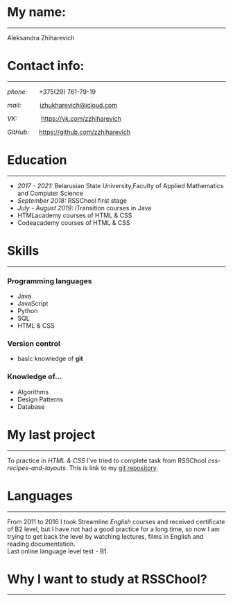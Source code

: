 # **My name:**
**************
Aleksandra Zhiharevich

# **Contact info:** 
*******************
*phone:* &nbsp;&nbsp;&nbsp;&nbsp;&nbsp;&nbsp;+375(29) 761-79-19  

*mail:* &nbsp;&nbsp;&nbsp;&nbsp;&nbsp;&nbsp;&nbsp;&nbsp;&nbsp;&nbsp;izhukharevich@icloud.com  

*VK:*  &nbsp;&nbsp;&nbsp;&nbsp;&nbsp;&nbsp;&nbsp;&nbsp;&nbsp;&nbsp;&nbsp;&nbsp;&nbsp;https://vk.com/zzhiharevich  

*GitHub:*  &nbsp;&nbsp;&nbsp;&nbsp;&nbsp;https://github.com/zzhiharevich

# **Education**
***************
- *2017 - 2021:* Belarusian State University,Faculty of Applied Mathematics and Computer Science
- *September 2018:* RSSChool first stage
- *July - August 2019:* iTransition courses in Java
- HTMLacademy courses of HTML & CSS
- Codeacademy courses of HTML & CSS

# **Skills**
************
### Programming languages

- Java
- JavaScript
- Python
- SQL
- HTML & CSS

### Version control
- basic knowledge of **git**

### Knowledge of...
- Algorithms
- Design Patterns
- Database

# **My last project**
************************
To practice in *HTML & CSS* I've tried to complete task from RSSChool *css-recipes-and-layouts*. This is link to my [git repository](https://github.com/zzhiharevich/css-recipes-and-layouts).

# **Languages**
**************
From 2011 to 2016 I took Streamline *English* courses and received certificate of B2 level, but I have not had a good practice for a long time, so now I am trying to get back the level by watching lectures, films in English and reading documentation.  
Last online language level test - B1.

# **Why I want to study at RSSChool?**
***